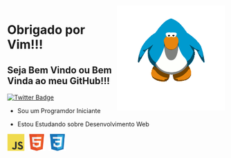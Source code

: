 <img src = "Action_Dance_Light_Blue.webp" width = "250px" align = 'right'>

<h1>Obrigado por Vim!!!</h1>
<h2>Seja Bem Vindo ou Bem Vinda ao meu GitHub!!!</h2>
<div id'badges'>
    <a href = "https://twitter.com/Alessan63448086"><img src="https://img.shields.io/badge/Twitter-blue?style=for-the-badge&logo=twitter&logoColor=white" alt="Twitter Badge"/></a>
</div>
<ul>
  <li><p>Sou um Programdor Iniciante</p></li>
  <li><p>Estou Estudando sobre Desenvolvimento Web</p></li>
</ul>  
<div>
  <img src="https://github.com/devicons/devicon/blob/master/icons/javascript/javascript-original.svg" title="JavaScript" alt="JavaScript" width="40" height="40"/>&nbsp;
  <img src="https://github.com/devicons/devicon/blob/master/icons/html5/html5-original.svg" title="HTML5" alt="HTML" width="40" height="40"/>&nbsp;
  <img src = "https://github.com/devicons/devicon/blob/master/icons/css3/css3-original.svg" title="CSS3" alt="CSS" width="40" height="40"/>&nbsp;
</div>
